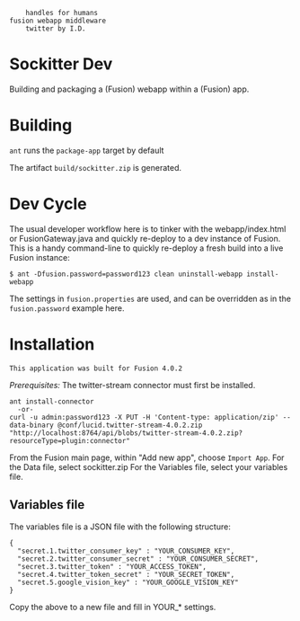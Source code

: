         handles for humans
    fusion webapp middleware
        twitter by I.D.

Sockitter Dev
=============

Building and packaging a (Fusion) webapp within a (Fusion) app.

Building
========
`ant` runs the `package-app` target by default

The artifact `build/sockitter.zip` is generated.  

Dev Cycle
=========

The usual developer workflow here is to tinker with the webapp/index.html or FusionGateway.java and quickly re-deploy to a dev instance of Fusion.   This is a handy command-line to quickly re-deploy a fresh build into a live Fusion instance:

```$ ant -Dfusion.password=password123 clean uninstall-webapp install-webapp```

The settings in `fusion.properties` are used, and can be overridden as in the `fusion.password` example here.

Installation
============

    This application was built for Fusion 4.0.2

*Prerequisites:* The twitter-stream connector must first be installed.

    ant install-connector
      -or-
    curl -u admin:password123 -X PUT -H 'Content-type: application/zip' --data-binary @conf/lucid.twitter-stream-4.0.2.zip "http://localhost:8764/api/blobs/twitter-stream-4.0.2.zip?resourceType=plugin:connector"

From the Fusion main page, within "Add new app", choose `Import App`.
For the Data file, select sockitter.zip
For the Variables file, select your variables file.

## Variables file

The variables file is a JSON file with the following structure:

```
{
  "secret.1.twitter_consumer_key" : "YOUR_CONSUMER_KEY",
  "secret.2.twitter_consumer_secret" : "YOUR_CONSUMER_SECRET",
  "secret.3.twitter_token" : "YOUR_ACCESS_TOKEN",
  "secret.4.twitter_token_secret" : "YOUR_SECRET_TOKEN",
  "secret.5.google_vision_key" : "YOUR_GOOGLE_VISION_KEY"
}

```

Copy the above to a new file and fill in YOUR_* settings.
